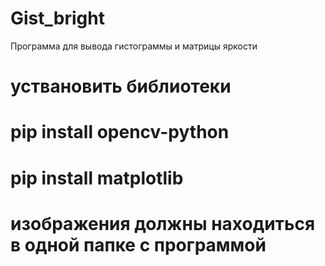 # Gist_bright
Программа для вывода гистограммы и матрицы яркости
# уствановить библиотеки
# pip install opencv-python
# pip install matplotlib
# изображения должны находиться в одной папке с программой
